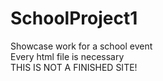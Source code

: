 # SchoolProject1
Showcase work for a school event <br />
Every html file is necessary <br />
THIS IS NOT A FINISHED SITE! <br />
